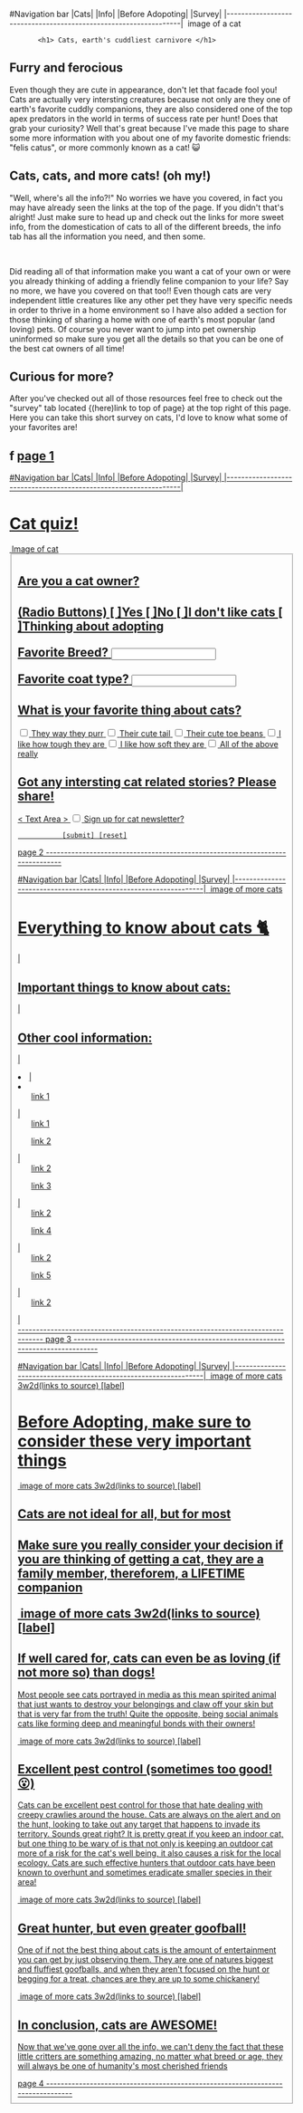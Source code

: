 #Navigation bar
|Cats|         |Info|          |Before Adopoting|          |Survey|
|-----------------------------------------------------------------|
<img>                       image of a cat                   </img>

           <h1> Cats, earth's cuddliest carnivore </h1>

  <h2>Furry and ferocious</h2>
<p>Even though they are cute in appearance, don't let that facade fool you! Cats are actually very intersting creatures because not only are they one of earth's favorite cuddly companions, they are also considered one of the top apex predators in the world in terms of success rate per hunt! Does that grab your curiosity? Well that's great because I've made this page to share some more information with you about one of my favorite domestic friends: "felis catus", or more commonly known as a cat! 😺

  <h2>Cats, cats, and more cats! (oh my!)</h2>
<p>"Well, where's all the info?!" No worries we have you covered, in fact you may have already seen the links at the top of the page. If you didn't that's alright! Just make sure to head up and check out the links for more sweet info, from the domestication of cats to all of the different breeds, the info tab has all the information you need, and then some.</p>
<br>
<p>Did reading all of that information make you want a cat of your own or were you already thinking of adding a friendly feline companion to your life? Say no more, we have you covered on that too!! Even though cats are very independent little creatures like any other pet they have very specific needs in order to thrive in a home environment so I have also added a section for those thinking of sharing a home with one of earth's most popular (and loving) pets. Of course you never want to jump into pet ownership uninformed so make sure you get all the details so that you can be one of the best cat owners of all time!</p>

<h2>Curious for more?</h2>
<p>After you've checked out all of those resources feel free to check out the "survey" tab located {(here)link to top of page} at the top right of this page.
Here you can take this short survey on cats, I'd love to know what some of your favorites are!</p>

f
<a href="link to top of page">
page 1
--------------------------------------------------------------------------------

#Navigation bar
|Cats|         |Info|          |Before Adopoting|          |Survey|
|-----------------------------------------------------------------|
<h1>Cat quiz!</h1>
<img>                   Image of cat                        </img>
<fieldset>

<h2>Are you a cat owner?<h2>
(Radio Buttons)
[ ]Yes [ ]No [ ]I don't like cats [ ]Thinking about adopting

<label for="breed">Favorite Breed?</label>
<input type="text" id="catbreed" name="breed">

<label for="coat">Favorite coat type?</label>
<input type="text" id="coattype" name="coat">

<h2>What is your favorite thing about cats?</h2>
<input type="checkbox" id="favbeh" name="purr" value="behavior">
<label for="purr">They way they purr</label>
<input type="checkbox" id="favbeh1" name="tail" value="behavior">
<label for="tail">Their cute tail</label>
<input type="checkbox" id="favbeh2" name="beans" value="behavior">
<label for="beans">Their cute toe beans</label>
<input type="checkbox" id="favbeh3" name="tough" value="behavior">
<label for="tough">I like how tough they are</label>
<input type="checkbox" id="favbeh4" name="soft" value="behavior">
<label for="soft">I like how soft they are</label>
<input type="checkbox" id="favbeh5" name="allof" value="behavior">
<label for="alloff">All of the above really</label>

<h2>Got any intersting cat related stories? Please share!</h2>
<                     Text Area                              >



<input type="checkbox" id="newsletter" name="subscribe" value="newsletter" />
<label for="newsletter">Sign up for cat newsletter?</label>

               [submit] [reset]

<a href="link to top of page">
page 2
------------------------------------------------------------------------------

#Navigation bar
|Cats|         |Info|          |Before Adopoting|          |Survey|
|-----------------------------------------------------------------|
<img>                       image of more cats               </img>
<h1>Everything to know about cats 🐈</h1>

|<h2>Important things to know about cats:</h2>|<h2>Other cool information:</h2>|
<li>                         |                <li>
    <ul>link 1</ul>           |                     <ul>link 1</ul>
    <ul>link 2</ul>           |                     <ul>link 2</ul>
    <ul>link 3</ul>           |                     <ul>link 2</ul>
    <ul>link 4</ul>           |                     <ul>link 2</ul>
    <ul>link 5</ul>           |                     <ul>link 2</ul>
                              |
</li>                                        </li>
--------------------------------------------------------------------------------

<a href="link to top of page">
page 3
--------------------------------------------------------------------------------

#Navigation bar
|Cats|         |Info|          |Before Adopoting|          |Survey|
|-----------------------------------------------------------------|
<img>                  image of more cats   3w2d(links to source)          </img> [label]

<h1>Before Adopting, make sure to consider these very important things</h1>

<img>                  image of more cats   3w2d(links to source)          </img> [label]

<h2>Cats are not ideal for all, but for most<h2>
<p>Make sure you really consider your decision if you are thinking of getting a cat, they are a family member, thereforem, a LIFETIME companion</p>

<img>                  image of more cats   3w2d(links to source)          </img> [label]

<h2>If well cared for, cats can even be as loving (if not more so) than dogs!</h2>
<p>Most people see cats portrayed in media as this mean spirited animal that just wants to destroy your belongings and claw off your skin but that is very far from the truth! Quite the opposite, being social animals cats like forming deep and meaningful bonds with their owners!</p>

<img>                  image of more cats   3w2d(links to source)          </img> [label]

<h2>Excellent pest control (sometimes too good! 😮)</h2>
<p>Cats can be excellent pest control for those that hate dealing with creepy crawlies around the house. Cats are always on the alert and on the hunt, looking to take out any target that happens to invade its territory. Sounds great right? It is pretty great if you keep an indoor cat, but one thing to be wary of is that not only is keeping an outdoor cat more of a risk for the cat's well being, it also causes a risk for the local ecology. Cats are such effective hunters that outdoor cats have been known to overhunt and sometimes eradicate smaller species in their area!</p>

<img>                  image of more cats   3w2d(links to source)          </img> [label]

<h2>Great hunter, but even greater goofball!</h2>
<p>One of if not the best thing about cats is the amount of entertainment you can get by just observing them. They are one of natures biggest and fluffiest goofballs, and when they aren't focused on the hunt or begging for a treat, chances are they are up to some chickanery!</p>


<img>                  image of more cats   3w2d(links to source)          </img> [label]

<h2>In conclusion, cats are AWESOME!</h2>
<p>Now that we've gone over all the info, we can't deny the fact that these little critters are something amazing, no matter what breed or age, they will always be one of humanity's most cherished friends</p>

<a href="link to top of page">
page 4
--------------------------------------------------------------------------------
